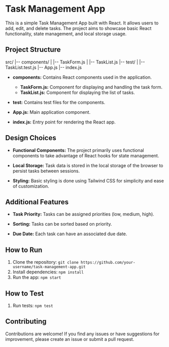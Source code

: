 # Task Management App

This is a simple Task Management App built with React. It allows users to add, edit, and delete tasks. The project aims to showcase basic React functionality, state management, and local storage usage.

## Project Structure


src/
|-- components/
| |-- TaskForm.js
| |-- TaskList.js
|-- test/
| |-- TaskList.test.js
|-- App.js
|-- index.js


- **components:** Contains React components used in the application.
  - **TaskForm.js:** Component for displaying and handling the task form.
  - **TaskList.js:** Component for displaying the list of tasks.

- **test:** Contains test files for the components.

- **App.js:** Main application component.

- **index.js:** Entry point for rendering the React app.

## Design Choices

- **Functional Components:** The project primarily uses functional components to take advantage of React hooks for state management.

- **Local Storage:** Task data is stored in the local storage of the browser to persist tasks between sessions.

- **Styling:** Basic styling is done using Tailwind CSS for simplicity and ease of customization.

## Additional Features

- **Task Priority:** Tasks can be assigned priorities (low, medium, high).

- **Sorting:** Tasks can be sorted based on priority.

- **Due Date:** Each task can have an associated due date.

## How to Run

1. Clone the repository: `git clone https://github.com/your-username/task-management-app.git`
2. Install dependencies: `npm install`
3. Run the app: `npm start`

## How to Test

1. Run tests: `npm test`

## Contributing

Contributions are welcome! If you find any issues or have suggestions for improvement, please create an issue or submit a pull request.

